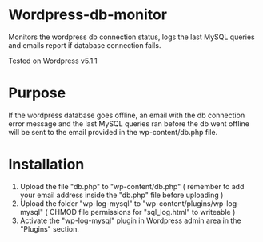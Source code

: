 # Wordpress-db-monitor
Monitors the wordpress db connection status, logs the last MySQL queries and emails report if database connection fails.

Tested on Wordpress v5.1.1

# Purpose
If the wordpress database goes offline, an email with the db connection error message and the last MySQL queries ran before the db went offline will be sent to the email provided in the wp-content/db.php file.

# Installation

1) Upload the file "db.php" to "wp-content/db.php" ( remember to add your email address inside the "db.php" file before uploading )
2) Upload the folder "wp-log-mysql" to "wp-content/plugins/wp-log-mysql" ( CHMOD file permissions for "sql_log.html" to writeable )
3) Activate the "wp-log-mysql" plugin in Wordpress admin area in the "Plugins" section.
